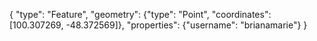 { "type": "Feature", "geometry": {"type": "Point", "coordinates": [100.307269, -48.372569]}, "properties": {"username": "brianamarie"} }
